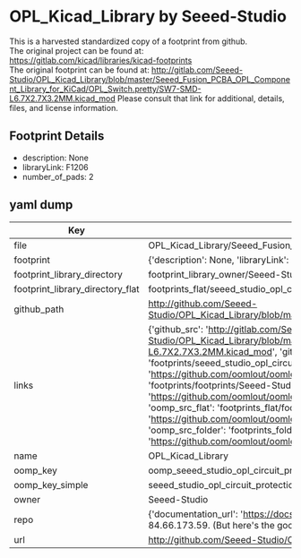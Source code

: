 # OPL_Kicad_Library by Seeed-Studio  
This is a harvested standardized copy of a footprint from github.  
The original project can be found at:  
https://gitlab.com/kicad/libraries/kicad-footprints  
The original footprint can be found at:
http://gitlab.com/Seeed-Studio/OPL_Kicad_Library/blob/master/Seeed_Fusion_PCBA_OPL_Component_Library_for_KiCad/OPL_Switch.pretty/SW7-SMD-L6.7X2.7X3.2MM.kicad_mod
Please consult that link for additional, details, files, and license information.  
## Footprint Details
* description: None  
* libraryLink: F1206  
* number_of_pads: 2  
## yaml dump  
| Key | Value |  
| --- | --- |  
| file | OPL_Kicad_Library/Seeed_Fusion_PCBA_OPL_Component_Library_for_KiCad/OPL_Circuit_Protection.pretty/F1206.kicad_mod |  
| footprint | {'description': None, 'libraryLink': 'F1206', 'number_of_pads': 2} |  
| footprint_library_directory | footprint_library_owner/Seeed-Studio_OPL_Kicad_Library |  
| footprint_library_directory_flat | footprints_flat/seeed_studio_opl_circuit_protection_f1206/working |  
| github_path | http://github.com/Seeed-Studio/OPL_Kicad_Library/blob/master/Seeed_Fusion_PCBA_OPL_Component_Library_for_KiCad/OPL_Circuit_Protection.pretty/F1206.kicad_mod |  
| links | {'github_src': 'http://gitlab.com/Seeed-Studio/OPL_Kicad_Library/blob/master/Seeed_Fusion_PCBA_OPL_Component_Library_for_KiCad/OPL_Switch.pretty/SW7-SMD-L6.7X2.7X3.2MM.kicad_mod', 'github_src_repo': 'https://gitlab.com/kicad/libraries/kicad-footprints', 'oomp_bot': 'footprints/seeed_studio_opl_circuit_protection_f1206/working', 'oomp_bot_github': 'https://github.com/oomlout/oomlout_oomp_footprint_bot/tree/main/footprints/seeed_studio_opl_circuit_protection_f1206/working', 'oomp_doc': 'footprints/footprints/Seeed-Studio/OPL_Circuit_Protection/F1206/working/', 'oomp_doc_github': 'https://github.com/oomlout/oomlout_oomp_footprint_doc/tree/main/footprints/footprints/Seeed-Studio/OPL_Circuit_Protection/F1206/working', 'oomp_src_flat': 'footprints_flat/footprints_flat/seeed_studio_opl_circuit_protection_f1206/working', 'oomp_src_flat_github': 'https://github.com/oomlout/oomlout_oomp_footprint_src/tree/main/footprints_flat/seeed_studio_opl_circuit_protection_f1206/working', 'oomp_src_folder': 'footprints_folder/footprints_folder/Seeed-Studio/OPL_Circuit_Protection/F1206/working', 'oomp_src_folder_github': 'https://github.com/oomlout/oomlout_oomp_footprint_src/tree/main/footprints_folder/Seeed-Studio/OPL_Circuit_Protection/F1206/working'} |  
| name | OPL_Kicad_Library |  
| oomp_key | oomp_seeed_studio_opl_circuit_protection_f1206 |  
| oomp_key_simple | seeed_studio_opl_circuit_protection_f1206 |  
| owner | Seeed-Studio |  
| repo | {'documentation_url': 'https://docs.github.com/rest/overview/resources-in-the-rest-api#rate-limiting', 'message': "API rate limit exceeded for 84.66.173.59. (But here's the good news: Authenticated requests get a higher rate limit. Check out the documentation for more details.)"} |  
| url | http://github.com/Seeed-Studio/OPL_Kicad_Library |  

